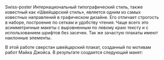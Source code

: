 Swiss-poster
Интернациональный типографический стиль, также известный как «Швейцарский стиль», является одним из самых известных направлений в графическом дизайне. Его отличает строгость в наборе, построение по сеткам и удобству чтения. Чаще всего это асимметричные макеты с выровненным по левому краю тексту и с использованием шрифтов без засечек. Так же зачастую плакаты имеют наклонные элементы.

В этой работе сверстан швейцарский плакат, созданный по мотивам работ Майка Джойса. В результате создается следующий макет:
